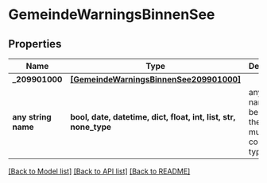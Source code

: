 # GemeindeWarningsBinnenSee


## Properties
Name | Type | Description | Notes
------------ | ------------- | ------------- | -------------
**_209901000** | [**[GemeindeWarningsBinnenSee209901000]**](GemeindeWarningsBinnenSee209901000.md) |  | [optional] 
**any string name** | **bool, date, datetime, dict, float, int, list, str, none_type** | any string name can be used but the value must be the correct type | [optional]

[[Back to Model list]](../README.md#documentation-for-models) [[Back to API list]](../README.md#documentation-for-api-endpoints) [[Back to README]](../README.md)


